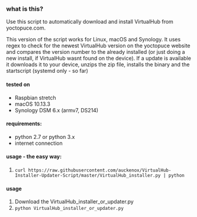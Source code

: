 ### what is this?
Use this script to automatically download and install VirtualHub from yoctopuce.com.

This version of the script works for Linux, macOS and Synology.
It uses regex to check for the newest VirtualHub version on the yoctopuce website and compares the version number to the already installed (or just doing a new install, if VirtualHub wasnt found on the device).
If a update is available it downloads it to your device, unzips the zip file, installs the binary and the startscript (systemd only - so far)

#### tested on
+  Raspbian stretch
+  macOS 10.13.3
+  Synology DSM 6.x (armv7, DS214)

#### requirements:
* python 2.7 or python 3.x
* internet connection

#### usage - the easy way:
1. `curl https://raw.githubusercontent.com/auckenox/VirtualHub-Installer-Updater-Script/master/VirtualHub_installer.py | python`

#### usage
1. Download the VirtualHub_installer_or_updater.py
2. `python VirtualHub_installer_or_updater.py`

